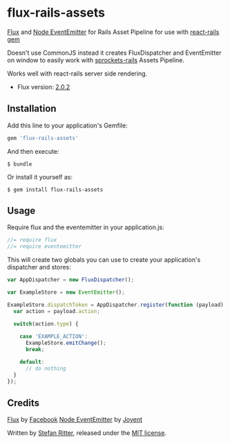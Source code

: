 # flux-rails-assets

[Flux](https://github.com/facebook/flux) and [Node EventEmitter](https://github.com/joyent/node) for Rails Asset Pipeline for use with [react-rails gem](https://github.com/reactjs/react-rails)

Doesn't use CommonJS instead it creates FluxDispatcher and EventEmitter on window to easily work with [sprockets-rails](https://github.com/rails/sprockets-rails) Assets Pipeline.

Works well with react-rails server side rendering.

- Flux version: [2.0.2](https://github.com/facebook/flux/releases/tag/2.0.2)


## Installation

Add this line to your application's Gemfile:

  ```ruby
  gem 'flux-rails-assets'
  ```

And then execute:

    $ bundle

Or install it yourself as:

    $ gem install flux-rails-assets


## Usage

Require flux and the eventemitter in your application.js:

  ```js
  //= require flux
  //= require eventemitter
  ```

This will create two globals you can use to create your application's dispatcher and stores:

  ```js
  var AppDispatcher = new FluxDispatcher();

  var ExampleStore = new EventEmitter();

  ExampleStore.dispatchToken = AppDispatcher.register(function (payload) {
    var action = payload.action;

    switch(action.type) {
      
      case 'EXAMPLE_ACTION':
        ExampleStore.emitChange();
        break;

      default:
        // do nothing
    }
  });

  ```


## Credits

[Flux](https://github.com/facebook/flux) by [Facebook](http://www.facebook.com)
[Node EventEmitter](https://github.com/joyent/node) by [Joyent](https://www.joyent.com/)

Written by [Stefan Ritter](https://github.com/stefanitter), released under the [MIT license](https://github.com/mariopeixoto/flux-rails/LICENSE).
